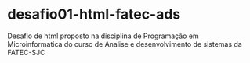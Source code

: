 # desafio01-html-fatec-ads
 Desafio de html proposto na disciplina de Programação em Microinformatica do curso de Analise e desenvolvimento de sistemas da FATEC-SJC
